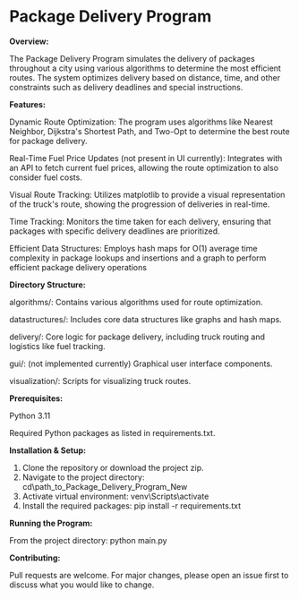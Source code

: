 # **Package Delivery Program**

**Overview:**

The Package Delivery Program simulates the delivery of packages throughout a city
using various algorithms to determine the most efficient routes.
The system optimizes delivery based on distance, time,
and other constraints such as delivery deadlines and special instructions.

**Features:**

Dynamic Route Optimization: The program uses algorithms like Nearest Neighbor, Dijkstra's Shortest Path, and Two-Opt to determine the best route for package delivery.

Real-Time Fuel Price Updates (not present in UI currently): Integrates with an API to fetch current fuel prices,
allowing the route optimization to also consider fuel costs.

Visual Route Tracking: Utilizes matplotlib to provide a visual representation of the truck's route,
showing the progression of deliveries in real-time.

Time Tracking: Monitors the time taken for each delivery,
ensuring that packages with specific delivery deadlines are prioritized.

Efficient Data Structures: Employs hash maps for O(1)
average time complexity in package lookups and insertions and a graph to perform efficient package delivery operations

**Directory Structure:**

algorithms/: Contains various algorithms used for route optimization.

datastructures/: Includes core data structures like graphs and hash maps.

delivery/: Core logic for package delivery, including truck routing and logistics like fuel tracking.

gui/: (not implemented currently) Graphical user interface components.

visualization/: Scripts for visualizing truck routes.

**Prerequisites:**

Python 3.11

Required Python packages as listed in requirements.txt.


**Installation & Setup:**

1. Clone the repository or download the project zip.
2. Navigate to the project directory: cd\path_to_Package_Delivery_Program_New
3. Activate virtual environment: venv\Scripts\activate
4. Install the required packages: pip install -r requirements.txt

**Running the Program:**

From the project directory: python main.py

**Contributing:**

Pull requests are welcome. For major changes, please open an issue first to discuss what you would like to change.

